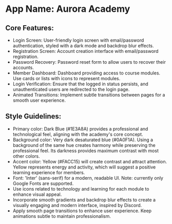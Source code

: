 # **App Name**: Aurora Academy

## Core Features:

- Login Screen: User-friendly login screen with email/password authentication, styled with a dark mode and backdrop blur effects.
- Registration Screen: Account creation interface with email/password registration.
- Password Recovery: Password reset form to allow users to recover their accounts.
- Member Dashboard: Dashboard providing access to course modules. Use cards or lists with icons to represent modules.
- Login Verification: Ensure that the logged in status persists, and unauthenticated users are redirected to the login page.
- Animated Transitions: Implement subtle transitions between pages for a smooth user experience.

## Style Guidelines:

- Primary color: Dark Blue (#1E3A8A) provides a professional and technological feel, aligning with the academy's core concept.
- Background color: Very dark desaturated blue (#0A0F1A). Using a background of the same hue creates harmony while preserving the professional feel. Its darkness provides maximum contrast with most other colors.
- Accent color: Yellow (#FACC15) will create contrast and attract attention. Yellow represents energy and activity, which will suggest a positive learning experience for members.
- Font: 'Inter' (sans-serif) for a modern, readable UI. Note: currently only Google Fonts are supported.
- Use icons related to technology and learning for each module to enhance visual appeal.
- Incorporate smooth gradients and backdrop blur effects to create a visually engaging and modern interface, inspired by Discord.
- Apply smooth page transitions to enhance user experience. Keep animations subtle to maintain professionalism.